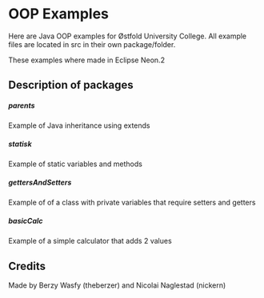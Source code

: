 # OOP Examples


Here are Java OOP examples for Østfold University College.
All example files are located in src in their own package/folder.

These examples where made in Eclipse Neon.2

## Description of packages

##### parents
Example of Java inheritance using extends

##### statisk
Example of static variables and methods

##### gettersAndSetters
Example of of a class with private variables that require setters and getters 

##### basicCalc
Example of a simple calculator that adds 2 values

## Credits
Made by Berzy Wasfy (theberzer) and Nicolai Naglestad (nickern)

